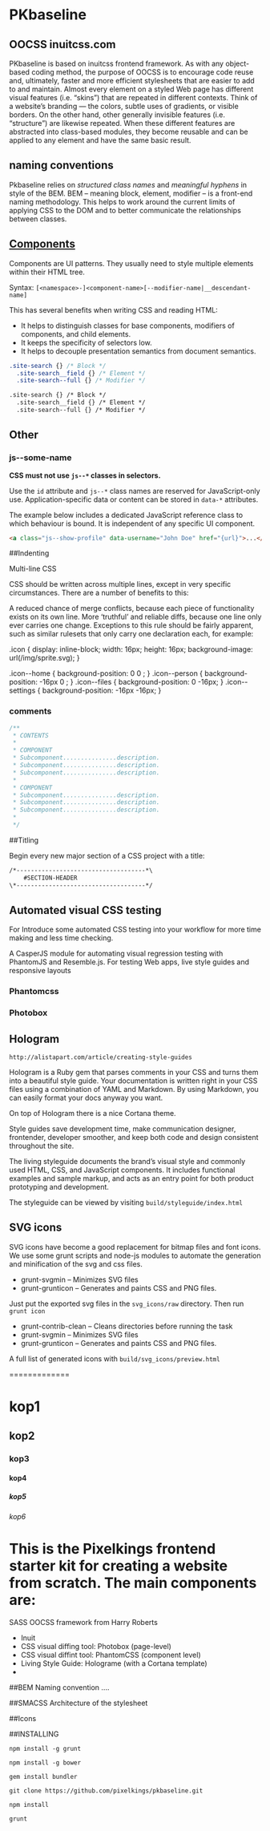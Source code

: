 # PKbaseline


## OOCSS  inuitcss.com

PKbaseline is based on inuitcss frontend framework. As with any object-based coding method, the purpose of OOCSS is to encourage code reuse
and, ultimately, faster and more efficient stylesheets that are easier to add to and maintain.
Almost every element on a styled Web page has different visual features (i.e. “skins”) that are repeated in different contexts. Think of a website’s branding — the colors, subtle uses of gradients, or visible borders. On the other hand, other generally invisible features (i.e. “structure”) are likewise repeated.
                                                                                                                                                When these different features are abstracted into class-based modules, they become reusable and can be applied to any element and have the same basic result.


## naming conventions
Pkbaseline relies on _structured class names_ and _meaningful hyphens_ in style of the BEM.
BEM – meaning block, element, modifier – is a front-end naming methodology.
This helps to work around the current limits of applying CSS to the DOM and to better communicate
the relationships between classes.


<a name="components"></a>
## [Components](components.md)

Components are UI patterns. They usually need to style multiple elements within
their HTML tree.

Syntax: `[<namespace>-]<component-name>[--modifier-name|__descendant-name]`

This has several benefits when writing CSS and reading HTML:

* It helps to distinguish classes for base components, modifiers of components,
  and child elements.
* It keeps the specificity of selectors low.
* It helps to decouple presentation semantics from document semantics.

```css
.site-search {} /* Block */
  .site-search__field {} /* Element */
  .site-search--full {} /* Modifier */
```

```html
.site-search {} /* Block */
  .site-search__field {} /* Element */
  .site-search--full {} /* Modifier */
```


## Other

<a name="js--some-name"></a>
### js--some-name

**CSS must not use `js--*` classes in selectors.**

Use the `id` attribute and `js--*` class names are reserved for JavaScript-only
use. Application-specific data or content can be stored in `data-*`
attributes.

The example below includes a dedicated JavaScript reference class to which
behaviour is bound. It is independent of any specific UI component.

```html
<a class="js--show-profile" data-username="John Doe" href="{url}">...</a>
```


##Indenting

Multi-line CSS

CSS should be written across multiple lines, except in very specific circumstances. There are a number of benefits to this:

A reduced chance of merge conflicts, because each piece of functionality exists on its own line.
More ‘truthful’ and reliable diffs, because one line only ever carries one change.
Exceptions to this rule should be fairly apparent, such as similar rulesets that only carry one declaration each, for example:

.icon {
    display: inline-block;
    width:  16px;
    height: 16px;
    background-image: url(/img/sprite.svg);
}

.icon--home     { background-position:   0     0  ; }
.icon--person   { background-position: -16px   0  ; }
.icon--files    { background-position:   0   -16px; }
.icon--settings { background-position: -16px -16px; }


### comments

```css
/**
 * CONTENTS
 *
 * COMPONENT
 * Subcomponent...............description.
 * Subcomponent...............description.
 * Subcomponent...............description.
 *
 * COMPONENT
 * Subcomponent...............description.
 * Subcomponent...............description.
 * Subcomponent...............description.
 *
 */
```

##Titling

Begin every new major section of a CSS project with a title:

```html
/*------------------------------------*\
    #SECTION-HEADER
\*------------------------------------*/
```

## Automated visual CSS testing

For
Introduce some automated CSS testing into your workflow for more time making and less time checking.

A CasperJS module for automating visual regression testing with PhantomJS and Resemble.js. For testing Web apps, live style guides and responsive layouts




### Phantomcss

### Photobox







## Hologram

`http://alistapart.com/article/creating-style-guides`

Hologram is a Ruby gem that parses comments in your CSS and turns them into a beautiful style guide. Your documentation is written right in your CSS files using a combination of YAML and Markdown. By using Markdown, you can easily format your docs anyway you want.

On top of Hologram there is a nice Cortana theme.

Style guides save development time, make communication designer, frontender, developer smoother, and keep both code and design consistent throughout the site.

The living styleguide documents the brand’s visual style and commonly used HTML, CSS, and JavaScript components. It includes functional examples and sample markup, and acts as an entry point for both product prototyping and development.

The styleguide can be viewed by visiting `build/styleguide/index.html`



## SVG icons

SVG icons have become a good replacement for bitmap files and font icons. We use some grunt scripts and node-js modules to automate the generation and minification of the svg and css files.

* grunt-svgmin – Minimizes SVG files
* grunt-grunticon – Generates and paints CSS and PNG files.

Just put the exported svg files in the `svg_icons/raw` directory.
Then run `grunt icon`

* grunt-contrib-clean – Cleans directories before running the task
* grunt-svgmin – Minimizes SVG files
* grunt-grunticon – Generates and paints CSS and PNG files.

A full list of generated icons with  `build/svg_icons/preview.html`




























=============

# kop1
## kop2
### kop3
#### kop4
##### kop5
###### kop6

# This is the Pixelkings frontend starter kit for creating a website from scratch. The main components are:

SASS OOCSS framework from Harry Roberts



- Inuit
- CSS visual diffing tool: Photobox (page-level)
- CSS visual diffint tool: PhantomCSS (component level)
- Living Style Guide: Holograme (with a Cortana template)
-


##BEM
Naming convention ....

##SMACSS
Architecture of the stylesheet

##Icons


##INSTALLING

`npm install -g grunt`


`npm install -g bower`

`gem install bundler`

`git clone https://github.com/pixelkings/pkbaseline.git`

`npm install`

`grunt`